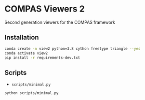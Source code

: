 # COMPAS Viewers 2

Second generation viewers for the COMPAS framework

## Installation

```bash
conda create -n view2 python=3.8 cython freetype triangle --yes
conda activate view2
pip install -r requirements-dev.txt
```

## Scripts

* `scripts/minimal.py`

```bash
python scripts/minimal.py
```
